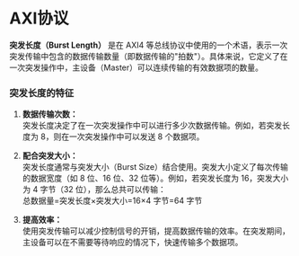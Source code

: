 # AXI协议
**突发长度（Burst Length）** 是在 AXI4 等总线协议中使用的一个术语，表示一次突发传输中包含的数据传输数量（即数据传输的"拍数"）。具体来说，它定义了在一次突发操作中，主设备（Master）可以连续传输的有效数据项的数量。

### 突发长度的特征

1.  **数据传输次数：**  
    突发长度决定了在一次突发操作中可以进行多少次数据传输。例如，若突发长度为 8，则在一次突发操作中可以发送 8 个数据项。
    
2.  **配合突发大小：**  
    突发长度通常与突发大小（Burst Size）结合使用。突发大小定义了每次传输的数据宽度（如 8 位、16 位、32 位等）。例如，若突发长度为 16，突发大小为 4 字节（32 位），那么总共可以传输：  
    总数据量=突发长度×突发大小=16×4 字节=64 字节
3.  **提高效率：**  
    使用突发传输可以减少控制信号的开销，提高数据传输的效率。在突发期间，主设备可以在不需要等待响应的情况下，快速传输多个数据项。
